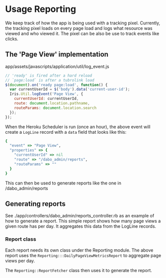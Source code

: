# Usage Reporting

We keep track of how the app is being used with a tracking pixel. Currently, the tracking pixel loads on every page load and logs what resource was viewed and who viewed it. The pixel can be also be use to track events like clicks.

## The 'Page View' implementation
app/assets/javascripts/application/util/log_event.js
```javascript
// 'ready' is fired after a hard reload
// `page:load` is after a tubrolink load
$(document).on('ready page:load', function() {
  var currentUserId = $('body').data('current-user-id');
  Iris.Util.logEvent('Page View', {
    currentUserId: currentUserId,
    route: document.location.pathname,
    routeParams: document.location.search
  });
});
```
When the Heroku Scheduler is run (once an hour), the above event will create a `LogLine` record with a `data` field that looks like this:

```ruby
{
  "event" => "Page View",
  "properties" => {
    "currentUserId" => nil
    "route" => "/dabo_admin/reports",
    "routeParams" => ""
  }
}

```

This can then be used to generate reports like the one in /dabo_admin/reports

## Generating reports

See ./app/controllers/dabo_admin/reports_controller.rb as an example of how to generate a report.
This simple report shows how many page views a given route has per day. It aggregates this data
from the LogLine records.

### Report class

Each report needs its own class under the Reporting module. The above report uses the `Reporting:::DailyPageViewMetricsReport` to aggregate page views per day.

The `Reporting::ReportFetcher` class then uses it to generate the report.
